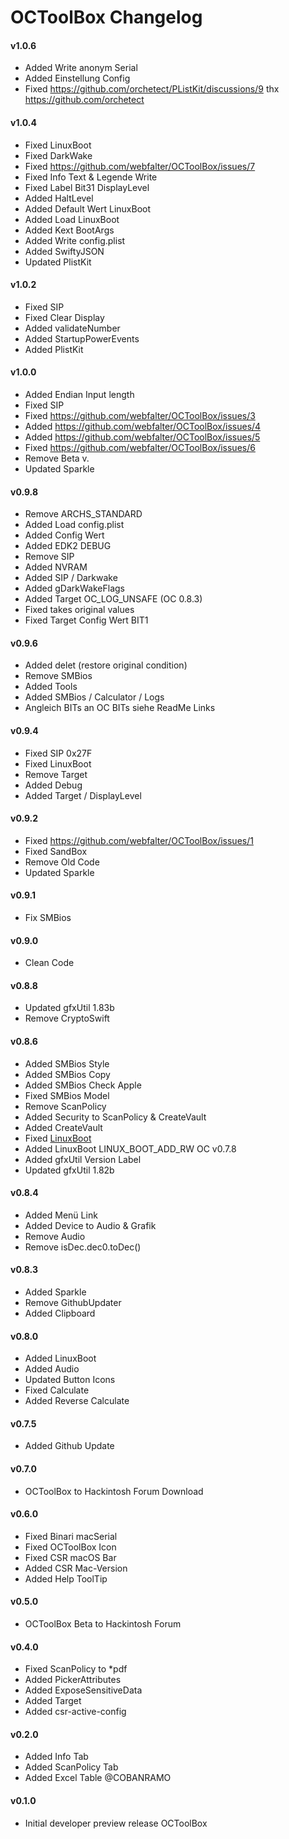 OCToolBox Changelog
==================
#### v1.0.6
- Added Write anonym Serial
- Added Einstellung Config
- Fixed https://github.com/orchetect/PListKit/discussions/9 thx https://github.com/orchetect

#### v1.0.4
- Fixed LinuxBoot
- Fixed DarkWake
- Fixed https://github.com/webfalter/OCToolBox/issues/7
- Fixed Info Text & Legende Write
- Fixed Label Bit31 DisplayLevel
- Added HaltLevel
- Added Default Wert LinuxBoot
- Added Load LinuxBoot
- Added Kext BootArgs
- Added Write config.plist
- Added SwiftyJSON
- Updated PlistKit

#### v1.0.2
- Fixed SIP
- Fixed Clear Display
- Added validateNumber
- Added StartupPowerEvents
- Added PlistKit
  
#### v1.0.0
- Added Endian Input length
- Fixed SIP
- Fixed https://github.com/webfalter/OCToolBox/issues/3
- Added https://github.com/webfalter/OCToolBox/issues/4
- Added https://github.com/webfalter/OCToolBox/issues/5
- Fixed https://github.com/webfalter/OCToolBox/issues/6
- Remove Beta v.
- Updated Sparkle

#### v0.9.8
- Remove ARCHS_STANDARD
- Added Load config.plist
- Added Config Wert
- Added EDK2 DEBUG
- Remove SIP
- Added NVRAM
- Added SIP / Darkwake
- Added gDarkWakeFlags
- Added Target OC_LOG_UNSAFE  (OC 0.8.3) 
- Fixed takes original values
- Fixed Target Config Wert BIT1

#### v0.9.6
- Added delet (restore original condition)
- Remove SMBios
- Added Tools
- Added SMBios / Calculator / Logs
- Angleich BITs an OC BITs siehe ReadMe Links

#### v0.9.4
- Fixed SIP 0x27F
- Fixed LinuxBoot
- Remove Target
- Added Debug
- Added Target / DisplayLevel

#### v0.9.2
- Fixed https://github.com/webfalter/OCToolBox/issues/1
- Fixed SandBox
- Remove Old Code
- Updated Sparkle

#### v0.9.1
- Fix SMBios

#### v0.9.0
- Clean Code

#### v0.8.8
- Updated gfxUtil 1.83b
- Remove CryptoSwift

#### v0.8.6
- Added SMBios Style
- Added SMBios Copy
- Added SMBios Check Apple
- Fixed SMBios Model
- Remove ScanPolicy
- Added Security to ScanPolicy & CreateVault
- Added CreateVault
- Fixed [LinuxBoot](https://www.hackintosh-forum.de/forum/thread/54915-octoolbox-problem-und-ideenthread/?postID=732776#post732776)
- Added LinuxBoot LINUX_BOOT_ADD_RW OC v0.7.8
- Added gfxUtil Version Label
- Updated gfxUtil 1.82b


#### v0.8.4
- Added Menü Link
- Added Device to Audio & Grafik
- Remove Audio
- Remove isDec.dec0.toDec()

#### v0.8.3
- Added Sparkle
- Remove GithubUpdater
- Added Clipboard

#### v0.8.0
- Added LinuxBoot
- Added Audio
- Updated Button Icons
- Fixed Calculate
- Added Reverse Calculate

#### v0.7.5
- Added Github Update

#### v0.7.0
- OCToolBox to Hackintosh Forum Download

#### v0.6.0
- Fixed Binari macSerial
- Fixed OCToolBox Icon 
- Fixed CSR macOS Bar
- Added CSR Mac-Version
- Added Help ToolTip

#### v0.5.0
- OCToolBox Beta to Hackintosh Forum

#### v0.4.0
- Fixed ScanPolicy to *pdf
- Added PickerAttributes
- Added ExposeSensitiveData
- Added Target
- Added csr-active-config

#### v0.2.0
- Added Info Tab
- Added ScanPolicy Tab
- Added Excel Table @COBANRAMO

#### v0.1.0
- Initial developer preview release OCToolBox
